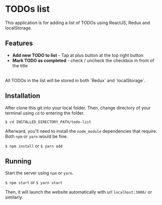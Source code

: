 # TODOs list

This application is for adding a list of TODOs using ReactJS, Redux and localStorage.

## Features

* **Add new TODO to list** - Tap at plus button at the top right button
* **Mark TODO as completed** - check / uncheck the checkbox in front of the title
<br>
All TODOs in the list will be stored in both `Redux` and `localStorage`.

## Installation

After clone this git into your local folder. Then, change directory of your 
terminal using `cd` to entering the folder.

`$ cd INSTALLED_DIRECTORY_PATH/todo-list`

Afterward, you'll need to install the `node_module` dependencies that require.
Both `npm` or `yarn` would be fine.

```$ npm install```
or
```$ yarn add```

## Running

Start the server using `npm` or `yarn`.

```$ npm start```
or
```$ yarn start```

Then, it will launch the website automatically with url `localhost:3000/` or similarly.
